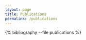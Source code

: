 ```yaml
---
layout: page
title: Publications
permalink: /publications
---
```


{% bibliography --file publications %}
